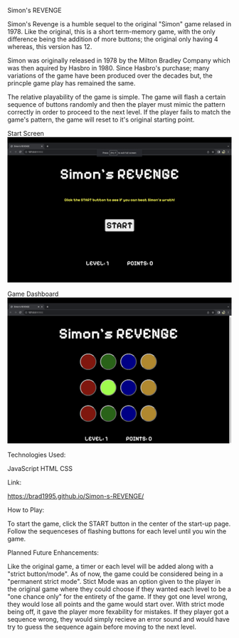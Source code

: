 Simon's REVENGE

Simon's Revenge is a humble sequel to the original "Simon" game relased in 1978. Like the original, this is a short term-memory game, with the only difference
being the addition of more buttons; the original only having 4 whereas, this version has 12.

Simon was originally released in 1978 by the Milton Bradley Company which was then aquired by Hasbro in 1980. Since Hasbro's purchase; many variations of the game have been produced over the decades but, the princple game play has remained the same. 


The relative playability of the game is simple. The game will flash a certain sequence of buttons randomly and then the player must mimic the pattern correctly in order to proceed to the next level. If the player fails to match the game's pattern, the game will reset to it's original starting point. 

Start Screen
![Alt text](image-1.png)


Game Dashboard
![Alt text](image.png)


Technologies Used:

JavaScript
HTML
CSS


Link:

https://brad1995.github.io/Simon-s-REVENGE/


How to Play:

To start the game, click the START button in the center of the start-up page. Follow the sequenceses of flashing buttons for each level until you win the game. 


Planned Future Enhancements:

Like the original game, a timer or each level will be added along with a "strict button/mode". As of now, the game could be considered being in a "permanent strict mode". Stict Mode was an option given to the player in the original game where they could choose if they wanted each level to be a "one chance only" for the entirety of the game. If they got one level wrong, they would lose all points and the game would start over. With strict mode being off, it gave the player more fexability for mistakes. If they player got a sequence wrong, they would simply recieve an error sound and would have try to guess the sequence again before moving to the next level. 


